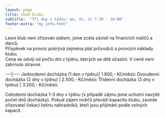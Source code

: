 ```yaml
---
layout: page
title: Chod klubu
subtitle:  "Tři dny v týdnu: po, út, st 7.30 - 16:00"
footer-extra: "my_info.html"
---
```


Lesní klub není zřizován státem, jsme zcela závislí na financích rodičů a dárců.  
Příspěvek na provoz pokrývá zejména plat průvodců a provozní náklady klubu.  
Cena se odvíjí od počtu dní v týdnu, kterých se dítě účastní. V ceně není zahrnuto stravné.  

---|---:
Jednodenní docházka (1 den v týdnu)| 1.800,- Kč/měsíc
Dvoudenní docházka (2 dny v týdnu) | 2.500,- Kč/měsíc
Třídenní docházka (3 dny v týdnu)  | 3.200,- Kč/měsíc

Celodenní docházka 1-3 dny v týdnu (v případě zájmu jsme ochotni navýšit počet dnů docházky).
Pokud zájem rodičů převáží kapacitu klubu, zavede zřizovatel čekací listinu náhradníků, kteří jsou přijímáni podle volných kapacit.

